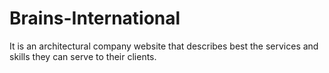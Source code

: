# Brains-International
It is an architectural company website that describes best the services and skills they can serve to their clients.
